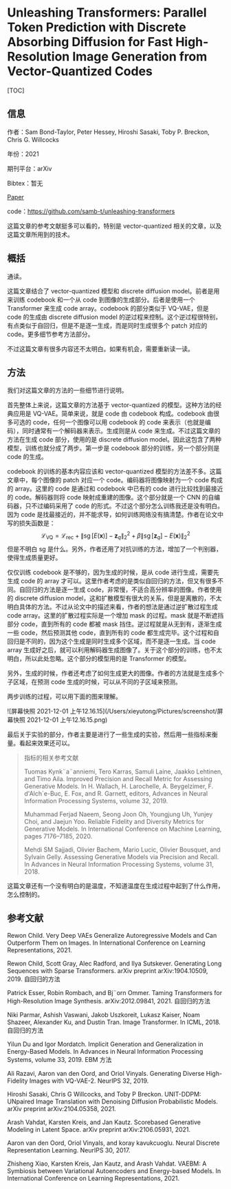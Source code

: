 # Unleashing Transformers: Parallel Token Prediction with Discrete Absorbing Diffusion for Fast High-Resolution Image Generation from Vector-Quantized Codes

[TOC]

## 信息

作者：Sam Bond-Taylor, Peter Hessey, Hiroshi Sasaki, Toby P. Breckon, Chris G. Willcocks

年份：2021

期刊平台：arXiv

Bibtex：暂无

[Paper](file:///Users/xieyutong/Documents/Research/PaperReading/Papers/unleashing-transformers-parallel-token-prediction-with-discrete-absorbing-diffusion-for-fast-high-resolution-image-generation-from-vector-quantized-codes.pdf)

code：https://github.com/samb-t/unleashing-transformers

这篇文章的参考文献挺多可以看的，特别是 vector-quantized 相关的文章，以及这篇文章所用到的技术。



## 概括

通读。

这篇文章结合了 vector-quantized 模型和 discrete diffusion model。前者是用来训练 codebook 和一个从 code 到图像的生成部分。后者是使用一个 Transformer 来生成 code array。codebook 的部分类似于 VQ-VAE，但是 code 的生成由 discrete diffusion model 的逆过程来控制。这个逆过程很特别，有点类似于自回归，但是不是逐一生成，而是同时生成很多个 patch 对应的 code。更多细节参考方法部分。

不过这篇文章有很多内容还不太明白。如果有机会，需要重新读一读。



## 方法

我们对这篇文章的方法的一些细节进行说明。

首先整体上来说，这篇文章的方法基于 vector-quantized 的模型。这种方法的经典应用是 VQ-VAE。简单来说，就是 code 由 codebook 构成。codebook 由很多可选的 code，任何一个图像可以用 codebook 的 code 来表示（也就是编码），同时通常有一个解码器来表示。生成则是从 code 来生成。不过这篇文章的方法在生成 code 部分，使用的是 discrete diffusion model。因此这包含了两种模型，训练也就分成了两步。第一步是 codebook 部分的训练，另一个部分则是 code 的生成。

codebook 的训练的基本内容应该和 vector-quantized 模型的方法差不多。这篇文章中，每个图像的 patch 对应一个 code。编码器将图像映射为一个 code 构成的 array。这里的 code 是通过和 codebook 中已有的 code 进行比较找到最接近的 code。解码器则将 code 映射成重建的图像。这个部分就是一个 CNN 的自编码器，只不过编码采用了 code 的形式。不过这个部分怎么训练我还是没有明白。因为 code 是找最接近的，并不能求导，如何训练网络没有搞清楚。作者在论文中写的损失函数是：
$$
\mathcal{L}_{\mathrm{VQ}}=\mathcal{L}_{\mathrm{rec}}+\left\|\operatorname{sg}[E(\boldsymbol{x})]-\boldsymbol{z}_{q}\right\|_{2}^{2}+\beta\left\|\operatorname{sg}\left[\boldsymbol{z}_{q}\right]-E(\boldsymbol{x})\right\|_{2}^{2}
$$
但是不明白 sg 是什么。另外，作者还用了对抗训练的方法，增加了一个判别器，使得生成质量更好。

仅仅训练 codebook 是不够的，因为生成的时候，是从 code 进行生成，需要先生成 code 的 array 才可以。这里作者考虑的是类似自回归的方法，但又有很多不同。自回归的方法是逐一生成 code，非常慢，不适合高分辨率的图像。作者使用的 discrete diffusion model，这和扩散模型有很大的关系，但是是离散的，不太明白具体的方法。不过从论文中的描述来看，作者的想法是通过逆扩散过程生成 code array。这里的扩散过程实际是一个增加 mask 的过程。mask 就是不断遮挡部分 code，直到所有的 code 都被 mask 挡住。逆过程就是从无到有，逐渐生成一些 code，然后预测其他 code，直到所有的 code 都生成完毕。这个过程和自回归是不同的，因为这个生成是同时生成多个区域，而不是逐一生成。当 code array 生成好之后，就可以利用解码器生成图像了。关于这个部分的训练，也不太明白，所以此处忽略。这个部分的模型用的是 Transformer 的模型。

另外，生成的时候，作者还考虑了如何生成更大的图像。作者的方法就是生成多个子区域，在预测 code 生成的时候，可以从不同的子区域来预测。

两步训练的过程，可以用下面的图来理解。

![屏幕快照 2021-12-01 上午12.16.15](/Users/xieyutong/Pictures/screenshot/屏幕快照 2021-12-01 上午12.16.15.png)

最后关于实验的部分，作者主要是进行了一些生成的实验，然后用一些指标来衡量。看起来效果还可以。

> 指标的相关参考文献
>
> Tuomas Kynk¨a¨anniemi, Tero Karras, Samuli Laine, Jaakko Lehtinen, and Timo Aila. Improved Precision and Recall Metric for Assessing Generative Models. In H. Wallach, H. Larochelle, A. Beygelzimer, F. d'Alch´e-Buc, E. Fox, and R. Garnett, editors, Advances in Neural Information Processing Systems, volume 32, 2019.
>
> Muhammad Ferjad Naeem, Seong Joon Oh, Youngjung Uh, Yunjey Choi, and Jaejun Yoo. Reliable Fidelity and Diversity Metrics for Generative Models. In International Conference on Machine Learning, pages 7176–7185, 2020.
>
> Mehdi SM Sajjadi, Olivier Bachem, Mario Lucic, Olivier Bousquet, and Sylvain Gelly. Assessing Generative Models via Precision and Recall. In Advances in Neural Information Processing Systems, volume 31, 2018.

这篇文章还有一个没有明白的是温度，不知道温度在生成过程中起到了什么作用，怎么控制的。



## 参考文献

Rewon Child. Very Deep VAEs Generalize Autoregressive Models and Can Outperform Them on Images. In International Conference on Learning Representations, 2021.

Rewon Child, Scott Gray, Alec Radford, and Ilya Sutskever. Generating Long Sequences with Sparse Transformers. arXiv preprint arXiv:1904.10509, 2019. 自回归的方法

Patrick Esser, Robin Rombach, and Bj¨orn Ommer. Taming Transformers for High-Resolution Image Synthesis. arXiv:2012.09841, 2021. 自回归的方法

Niki Parmar, Ashish Vaswani, Jakob Uszkoreit, Lukasz Kaiser, Noam Shazeer, Alexander Ku, and Dustin Tran. Image Transformer. In ICML, 2018. 自回归的方法

Yilun Du and Igor Mordatch. Implicit Generation and Generalization in Energy-Based Models. In Advances in Neural Information Processing Systems, volume 33, 2019. EBM 方法

Ali Razavi, Aaron van den Oord, and Oriol Vinyals. Generating Diverse High-Fidelity Images with VQ-VAE-2. NeurIPS 32, 2019.

Hiroshi Sasaki, Chris G Willcocks, and Toby P Breckon. UNIT-DDPM: UNpaired Image Translation with Denoising Diffusion Probabilistic Models. arXiv preprint arXiv:2104.05358, 2021.

Arash Vahdat, Karsten Kreis, and Jan Kautz. Scorebased Generative Modeling in Latent Space. arXiv preprint arXiv:2106.05931, 2021.

Aaron van den Oord, Oriol Vinyals, and koray kavukcuoglu. Neural Discrete Representation Learning. NeurIPS 30, 2017.

Zhisheng Xiao, Karsten Kreis, Jan Kautz, and Arash Vahdat. VAEBM: A Symbiosis between Variational Autoencoders and Energy-based Models. In International Conference on Learning Representations, 2021.